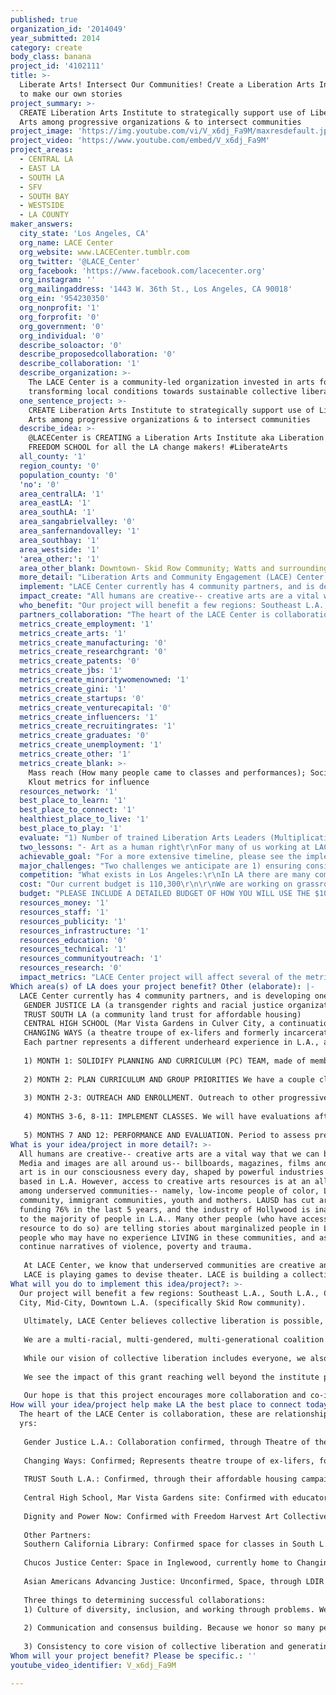 ```yaml
---
published: true
organization_id: '2014049'
year_submitted: 2014
category: create
body_class: banana
project_id: '4102111'
title: >-
  Liberate Arts! Intersect Our Communities! Create a Liberation Arts Institute
  to make our own stories
project_summary: >-
  CREATE Liberation Arts Institute to strategically support use of Liberation
  Arts among progressive organizations & to intersect communities
project_image: 'https://img.youtube.com/vi/V_x6dj_Fa9M/maxresdefault.jpg'
project_video: 'https://www.youtube.com/embed/V_x6dj_Fa9M'
project_areas:
  - CENTRAL LA
  - EAST LA
  - SOUTH LA
  - SFV
  - SOUTH BAY
  - WESTSIDE
  - LA COUNTY
maker_answers:
  city_state: 'Los Angeles, CA'
  org_name: LACE Center
  org_website: www.LACECenter.tumblr.com
  org_twitter: '@LACE_Center'
  org_facebook: 'https://www.facebook.com/lacecenter.org'
  org_instagram: ''
  org_mailingaddress: '1443 W. 36th St., Los Angeles, CA 90018'
  org_ein: '954230350'
  org_nonprofit: '1'
  org_forprofit: '0'
  org_government: '0'
  org_individual: '0'
  describe_soloactor: '0'
  describe_proposedcollaboration: '0'
  describe_collaboration: '1'
  describe_organization: >-
    The LACE Center is a community-led organization invested in arts for
    transforming local conditions towards sustainable collective liberation
  one_sentence_project: >-
    CREATE Liberation Arts Institute to strategically support use of Liberation
    Arts among progressive organizations & to intersect communities
  describe_idea: >-
    @LACECenter is CREATING a Liberation Arts Institute aka Liberation Arts
    FREEDOM SCHOOL for all the LA change makers! #LiberateArts
  all_county: '1'
  region_county: '0'
  population_county: '0'
  'no': '0'
  area_centralLA: '1'
  area_eastLA: '1'
  area_southLA: '1'
  area_sangabrielvalley: '0'
  area_sanfernandovalley: '1'
  area_southbay: '1'
  area_westside: '1'
  'area_other:': '1'
  area_other_blank: Downtown- Skid Row Community; Watts and surrounding unincorporated regions
  more_detail: "Liberation Arts and Community Engagement (LACE) Center will create a more aesthetic & connected movement for social change through the Liberation Arts Institute\r\n1) BUILD skills in  Liberation Arts, including Theatre of the Oppressed, Playback Theatre, Community-Based Visual Arts, Public Performance-- centering community storytelling\r\n2) CONNECT communities in dialogue through collective arts-- between campaigns about housing, mass incarceration, immigration, youth, gender and community-based responses to violence\r\n3) OPEN access to arts resources to fill in a resource gap for many marginalized communities in Los Angeles\r\n4) BUILD more culture of Liberation Arts, play, JOY within our social movements and day-to-day lives--- VIVA la gente!"
  implement: "LACE Center currently has 4 community partners, and is developing one more: \r\nGENDER JUSTICE LA (a transgender rights and racial justice organization)\r\nTRUST SOUTH LA (a community land trust for affordable housing) \r\nCENTRAL HIGH SCHOOL (Mar Vista Gardens in Culver City, a continuation high school) \r\nCHANGING WAYS (a theatre troupe of ex-lifers and formerly incarcerated youth workers).\r\nEach partner represents a different underheard experience in L.A., and each voice is represented on a Planning Team body that guides the path of the LACE Center. Each of these sites has ongoing Liberation Arts programs, and each program reaches different communities. For developing a LACE Institute, we are also partnered with Dignity and Power Now’s Freedom Harvest Arts Collective to gain from their experience of community curriculum development (Dandelions Rising Institute, #riseofthedandelions art series).  Our primary team is made of 15 people, mostly from these organizations, who will carry out visioning, planning, logistically organizing, and team management as our Planning and Curriculum (PC) Team. \r\n\r\n1) MONTH 1: SOLIDIFY PLANNING AND CURRICULUM (PC) TEAM, made of members and leaders from community partner organizations, community-based artists & educators, and other stakeholders as defined by our Planning Team.\r\n\r\n2) MONTH 2: PLAN CURRICULUM AND GROUP PRIORITIES We have a couple classes in motion already, with a couple in progress. Theatre of the Oppressed Theory and Praxis Class (led by Brent Blair), and Playback Theatre Class (led by Joyce Lu), which will begin this fall, the PC Team will pick 2 other classes to be taught on a biweekly basis, that the PC team will help implement, and potentially teach a 3rd class about strategies.\r\n\r\n3) MONTH 2-3: OUTREACH AND ENROLLMENT. Outreach to other progressive and forward-thinking orgs to be students/ co-participants. Our dream is to give some participant stipends so we can enhance working-class cultural work leadership, knowing that many folks cannot prioritize critical art and expressive work due to economic access.\r\n\r\n4) MONTHS 3-6, 8-11: IMPLEMENT CLASSES. We will have evaluations after every class so we can stay up-to-date with the needs of the participants. The outcomes for participants will be certificates of completion for each, along with 2 public performances for the year.  \r\n\r\n5) MONTHS 7 AND 12: PERFORMANCE AND EVALUATION. Period to assess previous gains, and implement best process for upcoming period.\r\n\r\n"
  impact_create: "All humans are creative-- creative arts are a vital way that we can be human.  Media and images are all around us-- billboards, magazines, films and music, art is in our consciousness every day, shaped by powerful industries many based in L.A.  However, access to creative arts resources is at an all time low among underserved communities-- namely, low-income people of color, LGBT community, immigrant communities, youth and mothers.  LAUSD has cut arts funding 76% in the last 5 years, and the industry of Hollywood is inaccessible to the majority of people in L.A.. Many other people (who have access and resource to do so) are telling stories about marginalized people in L.A., people who may have no experience LIVING in these communities, and as such, continue narratives of violence, poverty and trauma.  \r\n\r\nAt LACE Center, we know that underserved communities are creative and resilient.  We are part of these communities. The true stories about us are already there, but how do we learn how to share them with each other? How can we develop our aesthetic around our stories?  And ultimately, how do we make systemic change possible through our visions and imaginations?  Liberation Arts and Community Engagement (LACE) is not only about art-resources-- it is a path through which we connect our struggles towards collective liberation.  The LACE Institute is a way to spread seeds of tools, our communities make up the beautiful branches of experiences, and our visions, work, art make up the fragrance of the fruit and flowers of transformed conditions.\r\nLACE is playing games to devise theater. LACE is building a collective narrative through poetry lines. LACE is having dialogue not just through debate-like words, but also through embodied images that communicate on multiple layers.  LACE Center is conscious of the power structures that exist, and learning how we are not only individually affected, but actually collectively affected.  LACE is inclusive, seeking to build leaders in communities that are underrepresented, prioritizing sustainability through stipends. LACE is intersectional, bringing multiple experiences, identities and languages to create together.  With LACE multiplied through LA, we will find common language and vision for a new LA in 2050, where play is encouraged, creativity is central to everyone’s daily life, and where we live in community with each other across borders and identities."
  who_benefit: "Our project will benefit a few regions: Southeast L.A., South L.A., Culver City, Mid-City, Downtown L.A. (specifically Skid Row community).  \r\n\r\nUltimately, LACE Center believes collective liberation is possible, where all people have basic needs met, and are able to grow, learn, thrive, connect, love, and express themselves according to their self-determined ways of being.  LACE aims to shape individual and collective consciousness towards building a world that includes many worlds, by resisting oppression through the process of art-making, as well as through the resulting art piece.  As such, we see that Liberation Arts and Community Engagement framework is for everyone so we may achieve collective liberation together. \r\n\r\nWe are a multi-racial, multi-gendered, multi-generational coalition of artists, organizers, activists, students and educators.\r\n\r\nWhile our vision of collective liberation includes everyone, we also see a dire need for creative resources among particular communities.  As such, we see ourselves as filling a gap, so our priorities in terms of the communities we serve will be- low-income communities, African-American communities, Latino communities, Asian Pacific Islander communities, LGBT community (specifically the under-resourced Transgender community), immigrant communities, community-based artists, community organizers, educators in our regions, counselors in our regions.   \r\n\r\nWe see the impact of this grant reaching well beyond the institute participants. Each participant is part of a larger community, and part of their training is to create a Liberation Arts group in their own community using the skills they have learned in the institute.  This allows even broader communities of people to be connected through the LACE Institute.  We particular hope that families, classmates, spiritual communities, campaign-based organizations, grassroots organizations, people working in public schools build a firm grasp on Liberation Arts skills through the students/co-participants. \r\n\r\nOur hope is that this project encourages more collaboration and co-investigation of people's conditions.  It is important to build the power of local communities in expressive arts, while also connecting people with different experiences.  This question ultimately determines the way we decide what and with whom we build.  By building a strong core of Liberation Artists from the bottom-up, we see an LA transformed for and by the people who are most affected."
  partners_collaboration: "The heart of the LACE Center is collaboration, these are relationships of 2 yrs:\r\n\r\nGender Justice L.A.: Collaboration confirmed, through Theatre of the Oppressed program; GJLA represents the grassroots voice of the transgender and gender non-conforming community in L.A., particularly of trans people of color.\r\n\r\nChanging Ways: Confirmed; Represents theatre troupe of ex-lifers, formerly incarcerated peoples with long-term sentences, who work with incarcerated and impacted youth along with outreach to other ex-lifers.\r\n\r\nTRUST South L.A.: Confirmed, through their affordable housing campaigns, and Escuelita program; TRUST South LA is a land trust committed to developing affordable housing for South LA residents\r\n\r\nCentral High School, Mar Vista Gardens site: Confirmed with educator sponsor, Vitaly; Central High School represents low-income youth of color who are excluded from the Culver City School District-- Central is a safe, supportive and self-directed learning environment.\r\n\r\nDignity and Power Now: Confirmed with Freedom Harvest Art Collective program; DPN is an organization fighting for the rights and dignity of people impacted by incarceration, particularly around the L.A. jail system, the world's largest jail.  \r\n\r\nOther Partners:\r\nSouthern California Library: Confirmed space for classes in South L.A. and curriculum development support with librarians and historical archives. \r\n\r\nChucos Justice Center: Space in Inglewood, currently home to Changing Ways.\r\n\r\nAsian Americans Advancing Justice: Unconfirmed, Space, through LDIR program\r\n\r\nThree things to determining successful collaborations:\r\n1) Culture of diversity, inclusion, and working through problems.  We believe that diversity of experience, language, class, cultural background, gender, race, & age are essential to creating vibrant and effective programs, especially for a landscape of L.A. that holds so many stories.  As such, part of our culture is inclusion and working through problems together, knowing there are certain things that we might not agree, but that being together and working through it is the most important.\r\n\r\n2) Communication and consensus building. Because we honor so many people's stories, Spanish translation & funds transparency is important. We also work through building consensus so that all voices are heard in decisions\r\n\r\n3) Consistency to core vision of collective liberation and generating intersecting spaces to build our stories. Big-picture keeps us united. "
  metrics_create_employment: '1'
  metrics_create_arts: '1'
  metrics_create_manufacturing: '0'
  metrics_create_researchgrant: '0'
  metrics_create_patents: '0'
  metrics_create_jbs: '1'
  metrics_create_minoritywomenowned: '1'
  metrics_create_gini: '1'
  metrics_create_startups: '0'
  metrics_create_venturecapital: '0'
  metrics_create_influencers: '1'
  metrics_create_recruitingrates: '1'
  metrics_create_graduates: '0'
  metrics_create_unemployment: '1'
  metrics_create_other: '1'
  metrics_create_blank: >-
    Mass reach (How many people came to classes and performances); Social media
    Klout metrics for influence
  resources_network: '1'
  best_place_to_learn: '1'
  best_place_to_connect: '1'
  healthiest_place_to_live: '1'
  best_place_to_play: '1'
  evaluate: "1) Number of trained Liberation Arts Leaders (Multiplication of work)\r\n- How many of these leaders have experience of being formerly incarcerated?\r\n- How many of these leaders are youth?\r\n- How many of these leaders have homeless experience?\r\n- How many are transgender or gender non-conforming?\r\n- How many are leading intersectional conversations (planning events, leading conversations during classes and LACE events, etc.)\r\nMETRIC: Unemployment rates (and opportunities) for the formerly incarcerated; Employment in creative industries\r\n\r\n2) New groups formed and youth outreach\r\n- Where is the new Liberation Arts group located?  What kind of project is being developed?\r\n- Who is the greater community of this project? Are youth (ages 24 and under) involved?\r\n- How many different groups/communities are represented in each class?\r\n- Are youth able to gain class credit from this project?\r\n- Are different kinds of media being used for documentation and publicity?  Use of social media?\r\nMETRIC: Measures of cultural and global economic influence (“soft power”); Gini coefficient; Recruiting and retention rates at local higher education institutions\r\n\r\n3) Arts, campaign-based, and cultural establishments per capita using liberation arts tools to do their work\r\n- Is Liberation Arts used as a tool in programming?  To what goal or ends?\r\n- Is this group developing more opportunities for non-traditional leadership, learning styles, marginalized identities?\r\n- Is this establishment expanding the use of arts in connection with basic needs / campaign-based work?\r\n- How is this establishment using Liberation Arts to broaden their reach?\r\n\r\nMETRICS: Jobs per capita, Minority- and women-owned firms, Gini coefficient\r\n"
  two_lessons: "- Art as a human right\r\nFor many of us working at LACE Center, art was not just a fun afterschool activity, or a training to gain social capital.  Art was and is a means of survival. Be it coming home to a community music gathering after a long week of working in exploitative environments, finding dance as a means to set boundaries and find liberation in one's body, or developing community through designing a mural street art project, art is never disconnected from our day-to-day experiences of oppression.  Poet Audre Lorde writes \"[...]poetry is not a luxury. It is a vital necessity of our existence. It forms the quality of the light within which we predicate our hopes and dreams toward survival and change, first made into language, then into idea, then into more tangible action.\"  The LACE Center believes that through collective creativity, we can change ourselves internally, healing wounds and trauma caused by oppressive systems.  We can heal our communities collectively by sharing and witnessing stories, recognizing our struggles are shared, and our lives are connected.  We can change our system by acknowledging these things, building skills and power to devise short and long-term strategies.  Through Liberation Arts, all modes of thinking and learning are upheld, expanding accessible learning spaces and education.  Ultimately, liberation arts allows everyone to be at the table to create a new vision, a new change in the world.\r\n\r\n- In our experience as community organizers and leaders, the rapid pace of work that determines policy change often did not allow much space to connect with other organizers, develop strategies, vision and create art, and ultimately reflect on our movement work.  With LACE Center, we hope to hold that space for other folks doing important policy change work.  We hope to fill a gap that allows folks to slow down, reflect, create art, build skills in ways that are accessible to many people.  We hope to enhance the images, the aesthetics, the humor, the beauty and creativity coming out of progressive movements. We hope to support social change as a shift towards more joy and creativity, as well as towards more dignity and justice.\r\nFinally, we hope to build more unification and collaboration between campaigns, and knock down walls of competitions through dialogue, play and art."
  achievable_goal: "For a more extensive timeline, please see the implementation plan above.  We believe a couple of aspects will especially support our project within 12 months.\r\n\r\n1) A collective where everyone has ownership over our organization and work.  Because we work with a consensus based model, everyone is heard and the skills everyone brings are valued.  That means that no one person will take on the entirety of the work that needs to get done, we will always be working as a team.\r\n\r\n2) With a structure that allows for a public performance or sharing after each class period, we will be able to have periodic opportunities for heightened visibility to recruit more people to participate in our classes and volunteer with our institute.\r\n\r\n3) Evaluation is highly important, and we are committed to evaluation so that the changes that need to happen inevitably with a new project can happen real time rather than the next period of classes.\r\n\r\n4) Much of this work is rooted in the experiences and lessons from an ongoing collaboration with the University of Southern California's Masters Program in Applied Theatre Arts.  This program no longer exists, and now the LACE Center houses these ongoing projects. These experiences taught us how to navigate institutions, where to build our ongoing supportive relationships, and ways that intersectional exchange is possible. This relationship allowed us to build relationships and rapport for almost 2 years with this work, and now there is a visible and powerful community supporting the work of Liberation Arts.\r\n\r\nAlong with this, hiring a Program Coordinator will allow all the pieces of this project to go along smoothly logistically, with the Planning Team to support.  We have been waiting for an opportunity like this, and are ready to hit the ground running, wasting no time!"
  major_challenges: "Two challenges we anticipate are 1) ensuring consistent participation and 2) consistently maintaining a process that is sustainable for everyone at the table.  \r\n\r\nConsistent participation is often difficult when many other life priorities are presented to our communities.  As such, we hope that stipended positions offer more incentive for people to be present at these vital trainings.  We also will schedule our classes based on what the needs in the room are, who is interested in which classes, and allowing for check-in moments when participants are not able to show up.  Providing support for transportation with the resources we have will also help people be present in the space.  Ultimately, this is a challenge that we have worked on several systems to improve, but we do anticipate this as an ongoing dynamic considering our work and the communities we serve.\r\n\r\nWe also anticipate difficulties in maintaining a consistent process that honors everyone's effort at the table, allowing this process to be sustainable.  Here are some ideas to support this anticipated challenge:\r\n- continue to have regular meetings to check-in and speak openly\r\n- Rejuvenation plans for our core planning and curriculum team, and class leaders\r\n- Pre-create written materials with Spanish translation\r\n- Create realistic goals and timelines\r\n- Develop work teams that are centralized around planning committee to create more unity\r\n- Affirm each others work, even when we need to shift.  Make sure everyone is heard in the process, and that we are able stay true to our vision of collective liberation.\r\n"
  competition: "What exists in Los Angeles:\r\nIn LA there are many community-based organizations, campaigns, non-profits, grassroots organizations building political and social change in L.A. However, many priorities around policy and community development sideline arts and creative visioning work. We see a deprioritiziation of art-based tools among membership (often because of structures rather than individual choices) to create community and social change, even though social media and other means of communication are more accessible than ever.  We believe that we are filling in a gap within progressive organizations with our resource.\r\n\r\nWe are a centralized space for development of Liberation Arts.  Other models in the world exist, such as our allies Center of Theatre of the Oppressed in Rio de Janeiro, Brasil, and Jana Sanskriti in Kolkatha, India.\r\n\r\nHollywood-based creative work industry is historically exclusive, and so more spaces of inclusion must be priority.  LACE Center uses inclusion to create art-based progressive and forward thinking liberatory social solutions and plans.\r\n\r\nIn LA, we see our allies to be:\r\nInner City Arts\r\nStreet Poets\r\n24th St. Theater\r\nCornerstone Theater\r\nTeada\r\nInside Outside\r\nUnusual Suspects\r\n\r\nThese organizations are doing important work to hire teaching artists that are engaged with the community, providing youth arts resources in the face of LAUSD Art program budget cuts, developing pop-up theater projects with restaurant workers, etc.  We hope to collaborate with all of these organizations-- Gender Justice LA Theatre of the Oppressed is already developing a collaboration with Teada.  However, we do not believe that the work of LACE Center exists as a central space yet outside of us.  We provide a hub for community based organizations building social change to draw resources, training, and support from so that these campaigns and movements can become more vibrant.  We appreciate openness and flexibility so that we may hear what the current needs in the community are and go there, rather than depending on a grant stipulation to build a partnership.  We are excited to grow and expand, extending our work and building more relationships in the process!\r\n"
  cost: "Our current budget is 110,300\r\n\r\nWe are working on grassroots forms of fundraising--like regular performances, selling artwork and t-shirts, and other fund generating events. \r\nWe are also applying for the $5000 Edison Grant, and are looking towards a grant with Creative Capacity Fund."
  budget: "PLEASE INCLUDE A DETAILED BUDGET OF HOW YOU WILL USE THE $100,000 FOR THIS PROJECT.\r\nThis information is for internal purposes only and will not be publicly displayed. Please be as detailed and specific as you can.\r\n- Sustainability and Infrastructure-\r\n$9,000 to each (5) Community Partner Liberation Arts site \r\nGender Justice LA Theatre of the Oppressed, Changing Ways, TRUST South L.A. Teatro group, Central High School Liberation Arts Mural project, and Dignity and Power Now Freedom Harvest Arts Collective.\r\nEach organization devises their own programmatic budget, including staff, space, food and supplies. This autonomy is important because each organization better understands the needs and capabilities of their own membership.  These programs provide a cultural platform and paid opportunities within each of our partnership sites, all of whom have barriers to employment and income.\r\n$45,000\r\n\r\n4 classes/week, 20 weeks of institute classes, 2.5 hours each\r\nParticipant stipends\r\n5 stipended participants (who are not already part of a LACE Partner site)\r\n\t$100/week, if all classes attended ($25/class)\r\n$10,000\r\n\t\r\nFood (20 participants/class; mostly snacks to keep focus during class)\r\n$2,000\r\n\r\nTranslation\r\nUp to 200 hrs @ $40/hour\r\n$8,000\r\n\r\nSpace Rental (2 classes, 2.5 hours/week, $25/hour)\r\n$1,600\r\nRest of space needs from donated spaces\r\n\r\nSupplies (Paints, aesthetic supplies, etc.)\r\n$2,400 ($600 per class)\r\n\r\nProgram Coordinator \r\n$12,500 (10hrs/week, $25/hour, 50 weeks)\r\n\r\nPlanning Team Fees\r\n(Up to 12 paid members, 10hrs/month (planning and logistics time), $20/hr, 12 months) Note: Estimate based on previous experience, subject to change\r\n$28,800\r\n\r\n=$110,300 Total budget\r\n"
  resources_money: '1'
  resources_staff: '1'
  resources_publicity: '1'
  resources_infrastructure: '1'
  resources_education: '0'
  resources_technical: '1'
  resources_communityoutreach: '1'
  resources_research: '0'
  impact_metrics: "LACE Center project will affect several of the metrics above.  LACE Center is an art establishment serving regions of L.A. that do not host many creative industry spaces.  With this, we are employing non-traditional folks within the creative industries, name formerly incarcerated people, people with homeless experience, transgender people, people of color, immigrants and youth (ages 16-24).  These are key groups to develop leadership within as people most highly affected by systems of violence and oppression. \r\n\r\nWe believe in hiring non-traditional arts communities in order to build more creative industry skills within these communities.  Our regions of focus as well are regions with fewer arts establishments, and so we are building the Arts establishment per capita metric as well.  Our organization is also run by women of color, queer people, among other minority groups.  As we are building our board, our aim is to have 70% women, 40% queer and transgender identified, and 70% people of color. \r\n\r\nWe believe our work effects the Gini coefficient, which measures income inequality.  By focusing on the leadership of non-traditional communities, not only are we increasing income for those disenfranchised groups, but we are also developing more positive, healing and creative spaces, which allows for broader communities to grow and develop. We are also providing forward thinking organizations with the access to liberation arts-based tools and resources to move forward on their visions as a means to create systemic income-inequality change.\r\n\r\nWe hope to influence soft power as well-- through the production of images and stories from the bottom-up, and the utility of social media like facebook, tumblr, instagram and twitter, we can easily build up our reach of images to global influence, especially since many on the team have global connections and roots.\r\n\r\nFinally, we hire formerly incarcerated people as part of our Changing Ways site program, as well as the Dignity and Power Now Freedom Harvest collective.  This allows for these people to gain more solid network connections, share stories to heal from trauma around incarceration (key to breaking cycles of recidivism), and develop long-term visions for their organizations' plan.  \r\n"
Which area(s) of LA does your project benefit? Other (elaborate): |-
  LACE Center currently has 4 community partners, and is developing one more: 
   GENDER JUSTICE LA (a transgender rights and racial justice organization)
   TRUST SOUTH LA (a community land trust for affordable housing) 
   CENTRAL HIGH SCHOOL (Mar Vista Gardens in Culver City, a continuation high school) 
   CHANGING WAYS (a theatre troupe of ex-lifers and formerly incarcerated youth workers).
   Each partner represents a different underheard experience in L.A., and each voice is represented on a Planning Team body that guides the path of the LACE Center. Each of these sites has ongoing Liberation Arts programs, and each program reaches different communities. For developing a LACE Institute, we are also partnered with Dignity and Power Now’s Freedom Harvest Arts Collective to gain from their experience of community curriculum development (Dandelions Rising Institute, #riseofthedandelions art series). Our primary team is made of 15 people, mostly from these organizations, who will carry out visioning, planning, logistically organizing, and team management as our Planning and Curriculum (PC) Team. 
   
   1) MONTH 1: SOLIDIFY PLANNING AND CURRICULUM (PC) TEAM, made of members and leaders from community partner organizations, community-based artists & educators, and other stakeholders as defined by our Planning Team.
   
   2) MONTH 2: PLAN CURRICULUM AND GROUP PRIORITIES We have a couple classes in motion already, with a couple in progress. Theatre of the Oppressed Theory and Praxis Class (led by Brent Blair), and Playback Theatre Class (led by Joyce Lu), which will begin this fall, the PC Team will pick 2 other classes to be taught on a biweekly basis, that the PC team will help implement, and potentially teach a 3rd class about strategies.
   
   3) MONTH 2-3: OUTREACH AND ENROLLMENT. Outreach to other progressive and forward-thinking orgs to be students/ co-participants. Our dream is to give some participant stipends so we can enhance working-class cultural work leadership, knowing that many folks cannot prioritize critical art and expressive work due to economic access.
   
   4) MONTHS 3-6, 8-11: IMPLEMENT CLASSES. We will have evaluations after every class so we can stay up-to-date with the needs of the participants. The outcomes for participants will be certificates of completion for each, along with 2 public performances for the year. 
   
   5) MONTHS 7 AND 12: PERFORMANCE AND EVALUATION. Period to assess previous gains, and implement best process for upcoming period.
What is your idea/project in more detail?: >-
  All humans are creative-- creative arts are a vital way that we can be human.
  Media and images are all around us-- billboards, magazines, films and music,
  art is in our consciousness every day, shaped by powerful industries many
  based in L.A. However, access to creative arts resources is at an all time low
  among underserved communities-- namely, low-income people of color, LGBT
  community, immigrant communities, youth and mothers. LAUSD has cut arts
  funding 76% in the last 5 years, and the industry of Hollywood is inaccessible
  to the majority of people in L.A.. Many other people (who have access and
  resource to do so) are telling stories about marginalized people in L.A.,
  people who may have no experience LIVING in these communities, and as such,
  continue narratives of violence, poverty and trauma. 
   
   At LACE Center, we know that underserved communities are creative and resilient. We are part of these communities. The true stories about us are already there, but how do we learn how to share them with each other? How can we develop our aesthetic around our stories? And ultimately, how do we make systemic change possible through our visions and imaginations? Liberation Arts and Community Engagement (LACE) is not only about art-resources-- it is a path through which we connect our struggles towards collective liberation. The LACE Institute is a way to spread seeds of tools, our communities make up the beautiful branches of experiences, and our visions, work, art make up the fragrance of the fruit and flowers of transformed conditions.
   LACE is playing games to devise theater. LACE is building a collective narrative through poetry lines. LACE is having dialogue not just through debate-like words, but also through embodied images that communicate on multiple layers. LACE Center is conscious of the power structures that exist, and learning how we are not only individually affected, but actually collectively affected. LACE is inclusive, seeking to build leaders in communities that are underrepresented, prioritizing sustainability through stipends. LACE is intersectional, bringing multiple experiences, identities and languages to create together. With LACE multiplied through LA, we will find common language and vision for a new LA in 2050, where play is encouraged, creativity is central to everyone’s daily life, and where we live in community with each other across borders and identities.
What will you do to implement this idea/project?: >-
  Our project will benefit a few regions: Southeast L.A., South L.A., Culver
  City, Mid-City, Downtown L.A. (specifically Skid Row community). 
   
   Ultimately, LACE Center believes collective liberation is possible, where all people have basic needs met, and are able to grow, learn, thrive, connect, love, and express themselves according to their self-determined ways of being. LACE aims to shape individual and collective consciousness towards building a world that includes many worlds, by resisting oppression through the process of art-making, as well as through the resulting art piece. As such, we see that Liberation Arts and Community Engagement framework is for everyone so we may achieve collective liberation together. 
   
   We are a multi-racial, multi-gendered, multi-generational coalition of artists, organizers, activists, students and educators.
   
   While our vision of collective liberation includes everyone, we also see a dire need for creative resources among particular communities. As such, we see ourselves as filling a gap, so our priorities in terms of the communities we serve will be- low-income communities, African-American communities, Latino communities, Asian Pacific Islander communities, LGBT community (specifically the under-resourced Transgender community), immigrant communities, community-based artists, community organizers, educators in our regions, counselors in our regions. 
   
   We see the impact of this grant reaching well beyond the institute participants. Each participant is part of a larger community, and part of their training is to create a Liberation Arts group in their own community using the skills they have learned in the institute. This allows even broader communities of people to be connected through the LACE Institute. We particular hope that families, classmates, spiritual communities, campaign-based organizations, grassroots organizations, people working in public schools build a firm grasp on Liberation Arts skills through the students/co-participants. 
   
   Our hope is that this project encourages more collaboration and co-investigation of people's conditions. It is important to build the power of local communities in expressive arts, while also connecting people with different experiences. This question ultimately determines the way we decide what and with whom we build. By building a strong core of Liberation Artists from the bottom-up, we see an LA transformed for and by the people who are most affected.
How will your idea/project help make LA the best place to connect today? In LA2050?: >-
  The heart of the LACE Center is collaboration, these are relationships of 2
  yrs:
   
   Gender Justice L.A.: Collaboration confirmed, through Theatre of the Oppressed program; GJLA represents the grassroots voice of the transgender and gender non-conforming community in L.A., particularly of trans people of color.
   
   Changing Ways: Confirmed; Represents theatre troupe of ex-lifers, formerly incarcerated peoples with long-term sentences, who work with incarcerated and impacted youth along with outreach to other ex-lifers.
   
   TRUST South L.A.: Confirmed, through their affordable housing campaigns, and Escuelita program; TRUST South LA is a land trust committed to developing affordable housing for South LA residents
   
   Central High School, Mar Vista Gardens site: Confirmed with educator sponsor, Vitaly; Central High School represents low-income youth of color who are excluded from the Culver City School District-- Central is a safe, supportive and self-directed learning environment.
   
   Dignity and Power Now: Confirmed with Freedom Harvest Art Collective program; DPN is an organization fighting for the rights and dignity of people impacted by incarceration, particularly around the L.A. jail system, the world's largest jail. 
   
   Other Partners:
   Southern California Library: Confirmed space for classes in South L.A. and curriculum development support with librarians and historical archives. 
   
   Chucos Justice Center: Space in Inglewood, currently home to Changing Ways.
   
   Asian Americans Advancing Justice: Unconfirmed, Space, through LDIR program
   
   Three things to determining successful collaborations:
   1) Culture of diversity, inclusion, and working through problems. We believe that diversity of experience, language, class, cultural background, gender, race, & age are essential to creating vibrant and effective programs, especially for a landscape of L.A. that holds so many stories. As such, part of our culture is inclusion and working through problems together, knowing there are certain things that we might not agree, but that being together and working through it is the most important.
   
   2) Communication and consensus building. Because we honor so many people's stories, Spanish translation & funds transparency is important. We also work through building consensus so that all voices are heard in decisions
   
   3) Consistency to core vision of collective liberation and generating intersecting spaces to build our stories. Big-picture keeps us united.
Whom will your project benefit? Please be specific.: ''
youtube_video_identifier: V_x6dj_Fa9M

---
```

